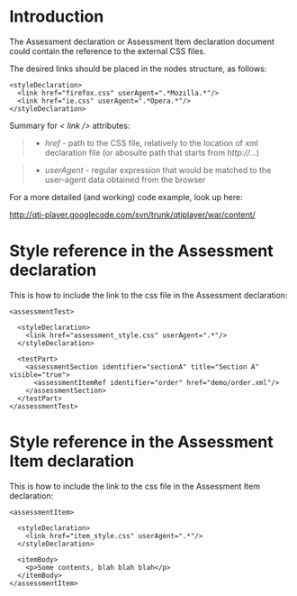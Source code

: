 # Introduction #

The Assessment declaration or Assessment Item declaration document could contain the reference to the external CSS files.

The desired links should be placed in the nodes structure, as follows:
```
<styleDeclaration>
  <link href="firefox.css" userAgent=".*Mozilla.*"/>
  <link href="ie.css" userAgent=".*Opera.*"/>
</styleDeclaration>
```

Summary for _< link />_ attributes:
> - _href_ - path to the CSS file, relatively to the location of xml declaration file (or abosulte path that starts from _http://..._)

> - _userAgent_ - regular expression that would be matched to the user-agent data obtained from the browser

For a more detailed (and working) code example, look up here:

http://qti-player.googlecode.com/svn/trunk/qtiplayer/war/content/


# Style reference in the Assessment declaration #
This is how to include the link to the css file in the Assessment declaration:
```
<assessmentTest>

  <styleDeclaration>
    <link href="assessment_style.css" userAgent=".*"/>
  </styleDeclaration>

  <testPart>
    <assessmentSection identifier="sectionA" title="Section A" visible="true">
      <assessmentItemRef identifier="order" href="demo/order.xml"/>
    </assessmentSection>
  </testPart>
</assessmentTest>
```



# Style reference in the Assessment Item declaration #
This is how to include the link to the css file in the Assessment Item declaration:
```
<assessmentItem>

  <styleDeclaration>
    <link href="item_style.css" userAgent=".*"/>
  </styleDeclaration>

  <itemBody>
    <p>Some contents, blah blah blah</p>
  </itemBody>
</assessmentItem>
```